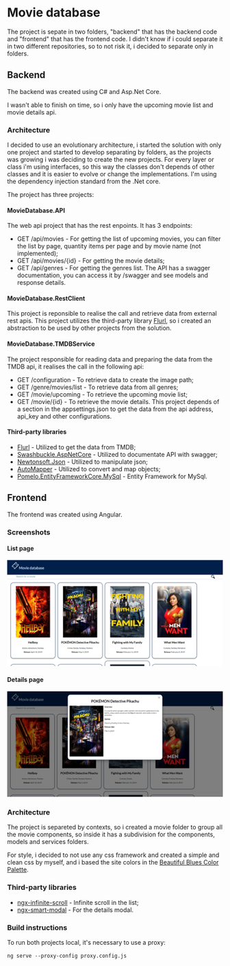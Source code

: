 # Movie database
The project is sepate in two folders, "backend" that has the backend code and "frontend" that has the frontend code. I didn't know if i could separate it in two different repositories, so to not risk it, i decided to separate only in folders.

## Backend
The backend was created using C# and Asp.Net Core. 

I wasn't able to finish on time, so i only have the upcoming movie list and movie details api.

### Architecture
I decided to use an evolutionary architecture, i started the solution with only one project and started to develop separating by folders, as the projects was growing i was deciding to create the new projects. For every layer or class i'm using interfaces, so this way the classes don't depends of other classes and it is easier to evolve or change the implementations. I'm using the dependency injection standard from the .Net core.

The project has three projects:

#### MovieDatabase.API
The web api project that has the rest enpoints. It has 3 endpoints:
- GET /api/movies - For getting the list of upcoming movies, you can filter the list by page, quantity items per page and by movie name (not implemented);
- GET /api/movies/{id} - For getting the movie details;
- GET /api/genres - For getting the genres list.
The API has a swagger documentation, you can access it by /swagger and see models and response details.

#### MovieDatabase.RestClient
This project is reponsible to realise the call and retrieve data from external rest apis. This project utilizes the third-party library [Flurl](https://flurl.dev/), so i created an abstraction to be used by other projects from the solution.

#### MovieDatabase.TMDBService
The project responsible for reading data and preparing the data from the TMDB api, it realises the call in the following api:
- GET /configuration - To retrieve data to create the image path;
- GET /genre/movies/list - To retrieve data from all genres;
- GET /movie/upcoming - To retrieve the upcoming movie list;
- GET /movie/{id} - To retrieve the movie details.
This project depends of a section in the appsettings.json to get the data from the api address, api_key and other configurations.

#### Third-party libraries
- [Flurl](https://flurl.dev/) - Utilized to get the data from TMDB;
- [Swashbuckle.AspNetCore](https://github.com/domaindrivendev/Swashbuckle.AspNetCore) - Utilized to documentate API with swagger;
- [Newtonsoft.Json](https://www.newtonsoft.com/json) - Utilized to manipulate json;
- [AutoMapper](https://automapper.org/) - Utilized to convert and map objects;
- [Pomelo.EntityFrameworkCore.MySql](https://github.com/PomeloFoundation/Pomelo.EntityFrameworkCore.MySql) - Entity Framework for MySql.

## Frontend
The frontend was created using Angular.

### Screenshots

#### List page
![List page](img/list-page.PNG)

#### Details page
![Details page](img/details-modal.PNG)

### Architecture
The project is separeted by contexts, so i created a movie folder to group all the movie components, so inside it has a subdivision for the components, models and services folders.

For style, i decided to not use any css framework and created a simple and clean css by myself, and i based the site colors in the [Beautiful Blues Color Palette](https://www.color-hex.com/color-palette/1294).

### Third-party libraries
- [ngx-infinite-scroll](https://www.npmjs.com/package/ngx-infinite-scroll) - Infinite scroll in the list;
- [ngx-smart-modal](https://www.npmjs.com/package/ngx-smart-modal) - For the details modal.

### Build instructions
To run both projects local, it's necessary to use a proxy:
```
ng serve --proxy-config proxy.config.js
```
